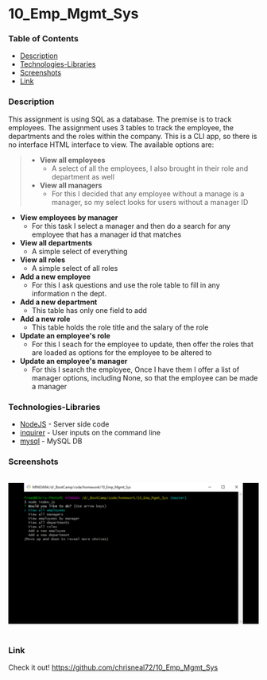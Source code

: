 # 10_Emp_Mgmt_Sys

### Table of Contents
- [Description](#Description)
- [Technologies-Libraries](#Technologies-Libraries)
- [Screenshots](#Screenshots)
- [Link](#Link)
​
### Description
This assignment is using SQL as a database. The premise is to track employees. The assignment uses 3 tables to track the employee, the departments and the roles within the company. This is a CLI app, so there is no interface HTML interface to view.  The available options are:

> * **View all employees**
>     * A select of all the employees, I also brought in their role and department as well
> * **View all managers**
>    * For this I decided that any employee without a manage is a manager, so my select looks for users without a manager ID
* **View employees by manager**
    * For this task I select a manager and then do a search for any employee that has a manager id that matches
* **View all departments**
    * A simple select of everything
* **View all roles**
    * A simple select of all roles
* **Add a new employee**
    * For this I ask questions and use the role table to fill in any information n the dept.
* **Add a new department**
    * This table has only one field to add
* **Add a new role**
    * This table holds the role title and the salary of the role
* **Update an employee's role**
    * For this I seach for the employee to update, then offer the roles that are loaded as options for the employee to be altered to
* **Update an employee's manager**
    * For this I search the employee, Once I have them I offer a list of manager options, including None, so that the employee can be made a manager

### Technologies-Libraries
- [NodeJS](https://nodejs.dev/) - Server side code
- [inquirer](https://www.npmjs.com/search?q=inquirer) - User inputs on the command line
- [mysql](https://www.mysql.com/) - MySQL DB
​
### Screenshots
​
![Image](assets/walk.gif)
​
### Link
Check it out! 
https://github.com/chrisneal72/10_Emp_Mgmt_Sys
